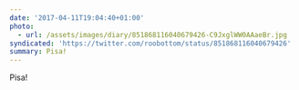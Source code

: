 ```yaml
---
date: '2017-04-11T19:04:40+01:00'
photo:
  - url: /assets/images/diary/851868116040679426-C9JxglWW0AAaeBr.jpg
syndicated: 'https://twitter.com/roobottom/status/851868116040679426'
summary: Pisa!
---
```

Pisa! 
